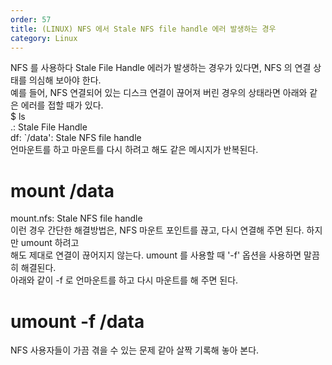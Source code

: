 ```yaml
---   
order: 57   
title: (LINUX) NFS 에서 Stale NFS file handle 에러 발생하는 경우   
category: Linux   
---   
```

   
NFS 를 사용하다 Stale File Handle 에러가 발생하는 경우가 있다면, NFS 의 연결 상태를 의심해 보아야 한다.   
예를 들어, NFS 연결되어 있는 디스크 연결이 끊어져 버린 경우의 상태라면 아래와 같은 에러를 접할 때가 있다.   
$ ls   
.: Stale File Handle   
df: `/data': Stale NFS file handle   
언마운트를 하고 마운트를 다시 하려고 해도 같은 메시지가 반복된다.   
# mount /data   
mount.nfs: Stale NFS file handle   
이런 경우 간단한 해결방법은, NFS 마운트 포인트를 끊고, 다시 연결해 주면 된다. 하지만 umount 하려고   
해도 제대로 연결이 끊어지지 않는다. umount 를 사용할 때 '-f' 옵션을 사용하면 말끔히 해결된다.   
아래와 같이 -f 로 언마운트를 하고 다시 마운트를 해 주면 된다.   
# umount -f /data   
NFS 사용자들이 가끔 겪을 수 있는 문제 같아 살짝 기록해 놓아 본다.   
